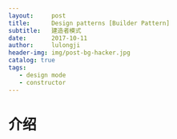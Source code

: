 ```yaml
---
layout:     post
title:      Design patterns [Builder Pattern]
subtitle:   建造者模式
date:       2017-10-11
author:     lulongji
header-img: img/post-bg-hacker.jpg
catalog: true
tags:
   - design mode
   - constructor
---
```


# 介绍





